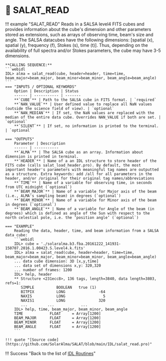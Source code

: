 # :low_brightness: SALAT_READ

!!! example "SALAT_READ"
	Reads in a SALSA level4 FITS cubes and provides information about the cube's dimension and other parameters stored as extensions,
	such as arrays of observing time, beam's size and angle.
	The SALSA datacubes have the following dimensions: [spatial (x), spatial (y), frequency (f), Stokes (s), time (t)].
	Thus, depending on the availability of full spectra and/or Stokes parameters, the cube may have 3-5 dimensions.
	
	**CALLING SEQUENCE:**
	```webidl
	IDL> alma = salat_read(cube, header=header, time=time, beam_major=beam_major, beam_minor=beam_minor, beam_angle=beam_angle)
	```
	=== "INPUTS / OPTIONAL KEYWORDS"
		Option | Description | Status
		------ | ----------- | -------
		**`CUBE`** | Path to the SALSA cube in FITS format. | `required`
		**`NAN_VALUE`** | User defined value to replace all NaN values (outside the science field of view). | `optional`
		**`NAN_MEDIAN`** | If set, the NaN values are replaced with the median of the entire data cube. Overrides NAN_VALUE if both are set. | `optional`
		**`SILENT`** | If set, no information is printed to the terminal.  | `optional`
	
	=== "OUTPUTS"
		Parameter | Description
		------ | -----------
		**`ALMA`** | The SALSA cube as an array. Information about dimension is printed in terminal.
		**`HEADER`** | Name of a an IDL structure to store header of the FITS cube (calls salat_load_header.pro). By default, the most important header's parameters with meaningful tag names are outputted as a structure. Extra keywords: add /all for all parameters in the header, and/or /original for their original tag names/abbreviations
		**`TIME`** | Name of a variable for observing time, in seconds from UTC midnight (`optional`)
		**`BEAM_MAJOR`** | Name of a variable for Major axis of the beam (i.e., ALMA's sampling beam) in degrees (`optional`)
		**`BEAM_MINOR`** | Name of a variable for Minor axis of the beam in degrees (`optional`)
		**`BEAM_ANGLE`** | Name of a variable for Angle of the beam (in degrees) which is defined as angle of the Sun with respect to the north celestial pole, i.e. the ‘position angle’ (`optional`)
		
	=== "EXAMPLE"
		Reading the data, header, time, and beam information from a SALSA data cube:
		```webidl
		IDL> cube = './solaralma.b3.fba.20161222_141931-150707.2016.1.00423.S.level4.k.fits'
		IDL> alma = salat_read(cube, header=header, time=time, beam_major=beam_major, beam_minor=beam_minor, beam_angle=beam_angle)
		... data cube dimension: 3D [x,y,time]
		... data set of dimensions x,y: 320,320
		... number of frames: 1200
		IDL> help, header
		** Structure <231ecc8>, 136 tags, length=3840, data length=3803, refs=1:
		   SIMPLE          BOOLEAN   true (1)
		   BITPIX          LONG               -64
		   NAXIS           LONG                 5
		   NAXIS1          LONG               320
		   ...		   ...		      ...
		IDL> help, time, beam_major, beam_minor, beam_angle
		TIME            FLOAT     = Array[1200]
		BEAM_MAJOR      FLOAT     = Array[1200]
		BEAM_MINOR      FLOAT     = Array[1200]
		BEAM_ANGLE      FLOAT     = Array[1200]
		```
	
	!!! quote "[Source code](https://github.com/SolarAlma/SALAT/blob/main/IDL/salat_read.pro)"

!!! Success "Back to the list of [IDL Routines](../idl.md)"